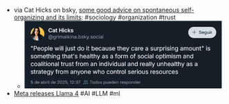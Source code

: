 - via Cat Hicks on bsky, [some good advice on spontaneous self-organizing and its limits](https://bsky.app/profile/grimalkina.bsky.social/post/3lm3ej33mgk2x): #sociology #organization #trust
	- ![image.png](../assets/image_1743871952390_0.png)
- [Meta releases Llama 4](https://ai.meta.com/blog/llama-4-multimodal-intelligence/) #AI #LLM #ml
